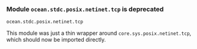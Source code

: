 ### Module `ocean.stdc.posix.netinet.tcp` is deprecated

`ocean.stdc.posix.netinet.tcp`

This module was just a thin wrapper around `core.sys.posix.netinet.tcp`,
which should now be imported directly.
